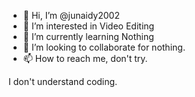 - 👋 Hi, I’m @junaidy2002
- 👀 I’m interested in Video Editing
- 🌱 I’m currently learning Nothing
- 💞️ I’m looking to collaborate for nothing.
- 📫 How to reach me, don't try.

I don't understand coding.
